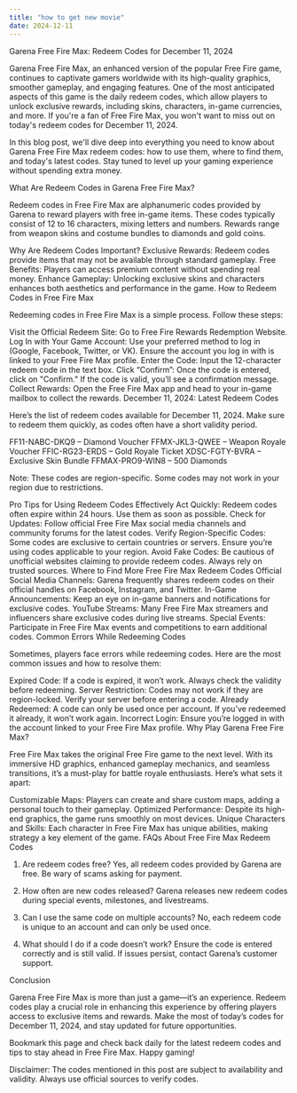 ```yaml
---
title: "how to get new movie"
date: 2024-12-11
---
```

Garena Free Fire Max: Redeem Codes for December 11, 2024 

Garena Free Fire Max, an enhanced version of the popular Free Fire game, continues to captivate gamers worldwide with its high-quality graphics, smoother gameplay, and engaging features. One of the most anticipated aspects of this game is the daily redeem codes, which allow players to unlock exclusive rewards, including skins, characters, in-game currencies, and more. If you're a fan of Free Fire Max, you won't want to miss out on today's redeem codes for December 11, 2024.

In this blog post, we'll dive deep into everything you need to know about Garena Free Fire Max redeem codes: how to use them, where to find them, and today's latest codes. Stay tuned to level up your gaming experience without spending extra money.

What Are Redeem Codes in Garena Free Fire Max? 

Redeem codes in Free Fire Max are alphanumeric codes provided by Garena to reward players with free in-game items. These codes typically consist of 12 to 16 characters, mixing letters and numbers. Rewards range from weapon skins and costume bundles to diamonds and gold coins.

Why Are Redeem Codes Important? Exclusive Rewards: Redeem codes provide items that may not be available through standard gameplay. Free Benefits: Players can access premium content without spending real money. Enhance Gameplay: Unlocking exclusive skins and characters enhances both aesthetics and performance in the game. How to Redeem Codes in Free Fire Max 

Redeeming codes in Free Fire Max is a simple process. Follow these steps:

Visit the Official Redeem Site: Go to Free Fire Rewards Redemption Website. Log In with Your Game Account: Use your preferred method to log in (Google, Facebook, Twitter, or VK). Ensure the account you log in with is linked to your Free Fire Max profile. Enter the Code: Input the 12-character redeem code in the text box. Click “Confirm”: Once the code is entered, click on "Confirm." If the code is valid, you’ll see a confirmation message. Collect Rewards: Open the Free Fire Max app and head to your in-game mailbox to collect the rewards. December 11, 2024: Latest Redeem Codes 

Here’s the list of redeem codes available for December 11, 2024. Make sure to redeem them quickly, as codes often have a short validity period.

FF11-NABC-DKQ9 – Diamond Voucher FFMX-JKL3-QWEE – Weapon Royale Voucher FFIC-RG23-ERDS – Gold Royale Ticket XDSC-FGTY-BVRA – Exclusive Skin Bundle FFMAX-PRO9-WIN8 – 500 Diamonds 

Note: These codes are region-specific. Some codes may not work in your region due to restrictions.

Pro Tips for Using Redeem Codes Effectively Act Quickly: Redeem codes often expire within 24 hours. Use them as soon as possible. Check for Updates: Follow official Free Fire Max social media channels and community forums for the latest codes. Verify Region-Specific Codes: Some codes are exclusive to certain countries or servers. Ensure you’re using codes applicable to your region. Avoid Fake Codes: Be cautious of unofficial websites claiming to provide redeem codes. Always rely on trusted sources. Where to Find More Free Fire Max Redeem Codes Official Social Media Channels: Garena frequently shares redeem codes on their official handles on Facebook, Instagram, and Twitter. In-Game Announcements: Keep an eye on in-game banners and notifications for exclusive codes. YouTube Streams: Many Free Fire Max streamers and influencers share exclusive codes during live streams. Special Events: Participate in Free Fire Max events and competitions to earn additional codes. Common Errors While Redeeming Codes 

Sometimes, players face errors while redeeming codes. Here are the most common issues and how to resolve them:

Expired Code: If a code is expired, it won’t work. Always check the validity before redeeming. Server Restriction: Codes may not work if they are region-locked. Verify your server before entering a code. Already Redeemed: A code can only be used once per account. If you’ve redeemed it already, it won’t work again. Incorrect Login: Ensure you’re logged in with the account linked to your Free Fire Max profile. Why Play Garena Free Fire Max? 

Free Fire Max takes the original Free Fire game to the next level. With its immersive HD graphics, enhanced gameplay mechanics, and seamless transitions, it’s a must-play for battle royale enthusiasts. Here’s what sets it apart:

Customizable Maps: Players can create and share custom maps, adding a personal touch to their gameplay. Optimized Performance: Despite its high-end graphics, the game runs smoothly on most devices. Unique Characters and Skills: Each character in Free Fire Max has unique abilities, making strategy a key element of the game. FAQs About Free Fire Max Redeem Codes 

1. Are redeem codes free?
Yes, all redeem codes provided by Garena are free. Be wary of scams asking for payment.

2. How often are new codes released?
Garena releases new redeem codes during special events, milestones, and livestreams.

3. Can I use the same code on multiple accounts?
No, each redeem code is unique to an account and can only be used once.

4. What should I do if a code doesn’t work?
Ensure the code is entered correctly and is still valid. If issues persist, contact Garena’s customer support.

Conclusion 

Garena Free Fire Max is more than just a game—it’s an experience. Redeem codes play a crucial role in enhancing this experience by offering players access to exclusive items and rewards. Make the most of today’s codes for December 11, 2024, and stay updated for future opportunities.

Bookmark this page and check back daily for the latest redeem codes and tips to stay ahead in Free Fire Max. Happy gaming!

Disclaimer: The codes mentioned in this post are subject to availability and validity. Always use official sources to verify codes.


